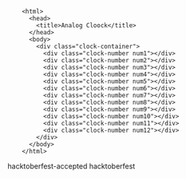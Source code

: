 <!DOCTYPE html>  
        <html>  
          <head>  
            <title>Analog Cloock</title>  
          </head>  
          <body>  
            <div class="clock-container">  
              <div class="clock-number num1"></div>  
              <div class="clock-number num2"></div>  
              <div class="clock-number num3"></div>  
              <div class="clock-number num4"></div>  
              <div class="clock-number num5"></div>  
              <div class="clock-number num6"></div>  
              <div class="clock-number num7"></div>  
              <div class="clock-number num8"></div>  
              <div class="clock-number num9"></div>  
              <div class="clock-number num10"></div>  
              <div class="clock-number num11"></div>  
              <div class="clock-number num12"></div>  
            </div>  
          </body>  
        </html>  
hacktoberfest-accepted
hacktoberfest
